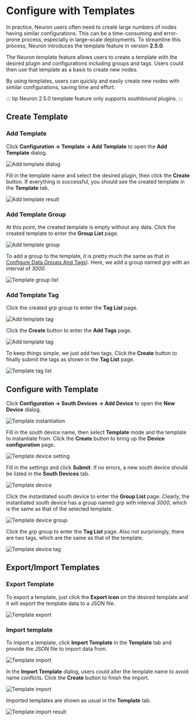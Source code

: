 # Configure with Templates

In practice, Neuron users often need to create large numbers of nodes having similar configurations. This can be a time-consuming and error-prone process, especially in large-scale deployments. To streamline this process, Neuron introduces the template feature in version **2.5.0**.

The Neuron template feature allows users to create a template with the desired plugin and configurations including groups and tags. Users could then use that template as a basis to create new nodes.

By using templates, users can quickly and easily create new nodes with similar configurations, saving time and effort.

::: tip
Neuron 2.5.0 template feature only supports southbound plugins.
:::

## Create Template

### Add Template

Click **Configuration -> Template -> Add Template** to open the **Add Template** dialog.

  ![Add template dialog](./assets/template_add_dialog.png)

Fill in the template name and select the desired plugin, then click the **Create** button. If everything is successful, you should see the created template in the **Template** tab.

  ![Add template result](./assets/template_list.png)

### Add Template Group

At this point, the created template is empty without any data. Click the created template to enter the **Group List** page.

  ![Add template group](./assets/template_add_group.png)

To add a group to the template, it is pretty much the same as that in [Configure Data Groups And Tags](../south-devices/south-devices.md#configure-data-groups-and-tags)). Here, we add a group named *grp* with an interval of *3000*.

  ![Template group list](./assets/template_group_list.png)

### Add Template Tag

Click the created *grp* group to enter the **Tag List** page.

  ![Add template tag](./assets/template_tag_list_1.png)

Click the **Create** button to enter the **Add Tags** page.

  ![Add template tag](./assets/template_add_tag.png)

To keep things simple, we just add two tags. Click the **Create** button to finally submit the tags as shown in the **Tag List** page.

  ![Template tag list](./assets/template_tag_list_2.png)


## Configure with Template

Click **Configuration -> South Devices -> Add Device** to open the **New Device** dialog.

  ![Template instantiation](./assets/template_add_device.png)

Fill in the south device name, then select **Template** mode and the template to instantiate from. Click the **Create** button to bring up the **Device configuration** page.

  ![Template device setting](./assets/template_device_setting.png)

Fill in the settings and click **Submit**. If no errors, a new south device should be listed in the **South Devices** tab.

  ![Template device](./assets/template_device_list.png)

Click the instantiated south device to enter the **Group List** page. Clearly, the instantiated south device has a group named *grp* with interval *3000*, which is the same as that of the selected template.

  ![Template device group](./assets/template_device_group.png)

Click the *grp* group to enter the **Tag List** page. Also not surprisingly, there are two tags, which are the same as that of the template.

  ![Template device tag](./assets/template_device_tag.png)


## Export/Import Templates

### Export Template

To export a template, just click the **Export icon** on the desired template and it will export the template data to a JSON file.

  ![Template export](./assets/template_export.png)

### Import template

To import a template, click **Import Template** in the **Template** tab and provide the JSON file to import data from.

  ![Template import](./assets/template_import_1.png)

In the **Import Template** dialog, users could alter the template name to avoid name conflicts. Click the **Create** button to finish the import.

  ![Template import](./assets/template_import_2.png)

Imported templates are shown as usual in the **Template** tab.

  ![Template import result](./assets/template_import_result.png)
